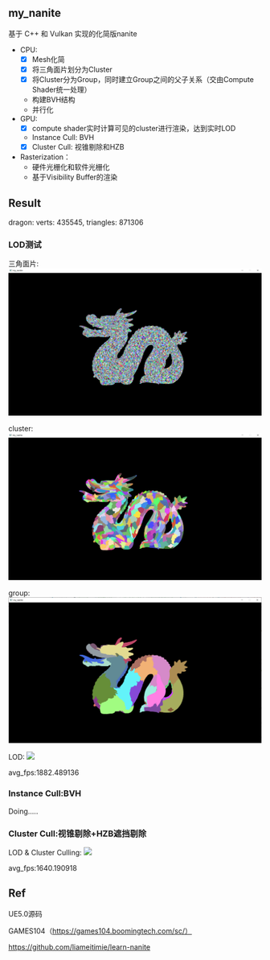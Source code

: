 ## my_nanite
基于 C++ 和 Vulkan 实现的化简版nanite

- CPU:
    - [x] Mesh化简
    - [x] 将三角面片划分为Cluster
    - [x] 将Cluster分为Group，同时建立Group之间的父子关系（交由Compute Shader统一处理）
    - 构建BVH结构
    - 并行化
- GPU:
    - [x] compute shader实时计算可见的cluster进行渲染，达到实时LOD
    - Instance Cull: BVH
    - [x] Cluster Cull: 视锥剔除和HZB

- Rasterization：
    - 硬件光栅化和软件光栅化
    - 基于Visibility Buffer的渲染

## Result
dragon:
verts: 435545, triangles: 871306
### LOD测试

三角面片:
![](./pics/tri.PNG)


cluster:
![](./pics/cluster.PNG)

group:
![](./pics/group.PNG)

LOD:
![](./pics/lod.gif)

avg_fps:1882.489136

### Instance Cull:BVH
Doing.....

### Cluster Cull:视锥剔除+HZB遮挡剔除

LOD & Cluster Culling:
![](./pics/culling.gif)

avg_fps:1640.190918


## Ref

UE5.0源码

GAMES104（https://games104.boomingtech.com/sc/）

https://github.com/liameitimie/learn-nanite

